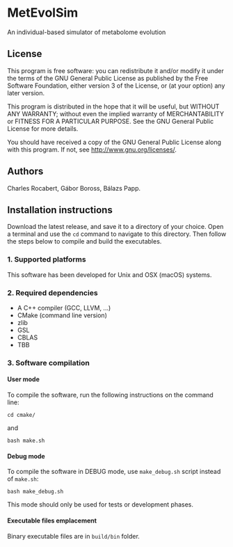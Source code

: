 # MetEvolSim

An individual-based simulator of metabolome evolution

## License

This program is free software: you can redistribute it and/or modify it under the terms of the GNU General Public License as published by the Free Software Foundation, either version 3 of the License, or (at your option) any later version.

This program is distributed in the hope that it will be useful, but WITHOUT ANY WARRANTY; without even the implied warranty of MERCHANTABILITY or FITNESS FOR A PARTICULAR PURPOSE. See the GNU General Public License for more details.

You should have received a copy of the GNU General Public License along with this program. If not, see http://www.gnu.org/licenses/.

## Authors

Charles Rocabert, Gábor Boross, Bálazs Papp.

## Installation instructions

Download the latest release, and save it to a directory of your choice. Open a terminal and use the <code>cd</code> command to navigate to this directory. Then follow the steps below to compile and build the executables.

### 1. Supported platforms

This software has been developed for Unix and OSX (macOS) systems.

### 2. Required dependencies

* A C++ compiler (GCC, LLVM, ...)
* CMake (command line version)
* zlib
* GSL
* CBLAS
* TBB

### 3. Software compilation

#### User mode

To compile the software, run the following instructions on the command line:

    cd cmake/

and

    bash make.sh

#### Debug mode

To compile the software in DEBUG mode, use <code>make_debug.sh</code> script instead of <code>make.sh</code>:

    bash make_debug.sh

This mode should only be used for tests or development phases.

#### Executable files emplacement

Binary executable files are in <code>build/bin</code> folder.

